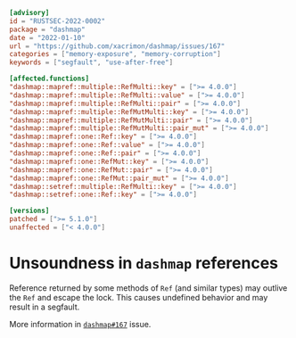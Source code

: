 ```toml
[advisory]
id = "RUSTSEC-2022-0002"
package = "dashmap"
date = "2022-01-10"
url = "https://github.com/xacrimon/dashmap/issues/167"
categories = ["memory-exposure", "memory-corruption"]
keywords = ["segfault", "use-after-free"]

[affected.functions]
"dashmap::mapref::multiple::RefMulti::key" = [">= 4.0.0"]
"dashmap::mapref::multiple::RefMulti::value" = [">= 4.0.0"]
"dashmap::mapref::multiple::RefMulti::pair" = [">= 4.0.0"]
"dashmap::mapref::multiple::RefMutMulti::key" = [">= 4.0.0"]
"dashmap::mapref::multiple::RefMutMulti::pair" = [">= 4.0.0"]
"dashmap::mapref::multiple::RefMutMulti::pair_mut" = [">= 4.0.0"]
"dashmap::mapref::one::Ref::key" = [">= 4.0.0"]
"dashmap::mapref::one::Ref::value" = [">= 4.0.0"]
"dashmap::mapref::one::Ref::pair" = [">= 4.0.0"]
"dashmap::mapref::one::RefMut::key" = [">= 4.0.0"]
"dashmap::mapref::one::RefMut::pair" = [">= 4.0.0"]
"dashmap::mapref::one::RefMut::pair_mut" = [">= 4.0.0"]
"dashmap::setref::multiple::RefMulti::key" = [">= 4.0.0"]
"dashmap::setref::one::Ref::key" = [">= 4.0.0"]

[versions]
patched = [">= 5.1.0"]
unaffected = ["< 4.0.0"]
```

# Unsoundness in `dashmap` references

Reference returned by some methods of `Ref` (and similar types) may outlive the `Ref` and escape the lock.
This causes undefined behavior and may result in a segfault.

More information in [`dashmap#167`](https://github.com/xacrimon/dashmap/issues/167) issue.
